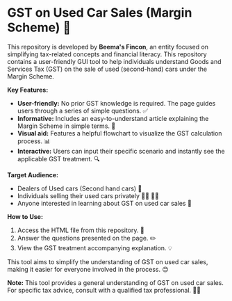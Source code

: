 # GST on Used Car Sales (Margin Scheme) 🚗

This repository is developed by **Beema's Fincon**, an entity focused on simplifying tax-related concepts and financial literacy. This repository contains a user-friendly GUI tool to help individuals understand Goods and Services Tax (GST) on the sale of used (second-hand) cars under the Margin Scheme. 

**Key Features:**

* **User-friendly:** No prior GST knowledge is required. The page guides users through a series of simple questions. ✅
* **Informative:** Includes an easy-to-understand article explaining the Margin Scheme in simple terms. 📖
* **Visual aid:** Features a helpful flowchart to visualize the GST calculation process. 📊
* **Interactive:** Users can input their specific scenario and instantly see the applicable GST treatment. 🔍

**Target Audience:**

* Dealers of Used cars (Second hand cars) 🤝
* Individuals selling their used cars privately 🧑‍💼 👩‍💼
* Anyone interested in learning about GST on used car sales 🧐

**How to Use:**

1. Access the HTML file from this repository. 📁
2. Answer the questions presented on the page. ✏️
3. View the GST treatment accompanying explanation. 💡

This tool aims to simplify the understanding of GST on used car sales, making it easier for everyone involved in the process. 😊

**Note:** This tool provides a general understanding of GST on used car sales. For specific tax advice, consult with a qualified tax professional. 👨‍💼
